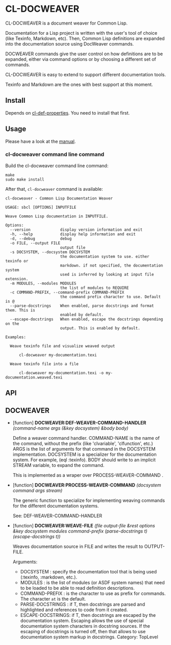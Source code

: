 

# CL-DOCWEAVER

CL-DOCWEAVER is a document weaver for Common Lisp.

Documentation for a Lisp project is written with the user's tool of choice (like Texinfo, Markdown, etc). Then, Common Lisp definitions are expanded into the documentation source using DocWeaver commands.

DOCWEAVER commands give the user control on how definitions are to be expanded, either via command options or by choosing a different set of commands.

CL-DOCWEAVER is easy to extend to support different documentation tools.

Texinfo and Markdown are the ones with best support at this moment.

## Install

Depends on [cl-def-properties](https://github.com/mmontone/cl-def-properties). You need to install that first.

## Usage

Please have a look at the [manual](docs/cl-docweaver.pdf "manual").

### cl-docweaver command line command

Build the cl-docweaver command line command:

```
make
sudo make install
```

After that, `cl-docweaver` command is available: 
```
cl-docweaver - Common Lisp Documentation Weaver

USAGE: sbcl [OPTIONS] INPUTFILE

Weave Common Lisp documentation in INPUTFILE.

Options:
  --version             display version information and exit
  -h, --help            display help information and exit
  -d, --debug           debug
  -o FILE, --output FILE
                        output file
  -s DOCSYSTEM, --docsystem DOCSYSTEM
                        the documentation system to use. either texinfo or
                        markdown. if not specified, the documentation system
                        used is inferred by looking at input file extension.
  -m MODULES, --modules MODULES
                        the list of modules to REQUIRE
  -c COMMAND-PREFIX, --command-prefix COMMAND-PREFIX
                        the command prefix character to use. Default is @
  --parse-docstrings    When enabled, parse docstrings and format them. This is
                        enabled by default.
  --escape-docstrings   When enabled, escape the docstrings depending on the
                        output. This is enabled by default.

Examples:

  Weave texinfo file and visualize weaved output

      cl-docweaver my-documentation.texi

  Weave texinfo file into a file

      cl-docweaver my-documentation.texi -o my-documentation.weaved.texi

```

## API

## DOCWEAVER

- [function] **DOCWEAVER:DEF-WEAVER-COMMAND-HANDLER** *(command-name args (&key docsystem) &body body)*

    Define a weaver command handler.
    COMMAND-NAME is the name of the command, without the prefix (like 'clvariable', 'clfunction', etc.)
    ARGS is the list of arguments for that command in the DOCSYSTEM implementation.
    DOCSYSTEM is a specializer for the documentation system. For example, (eql :texinfo).
    BODY should write to an implicit STREAM variable, to expand the command.
    
    This is implemented as a wraper over PROCESS-WEAVER-COMMAND .



- [function] **DOCWEAVER:PROCESS-WEAVER-COMMAND** *(docsystem command args stream)*

    The generic function to specialize for implementing weaving commands for the different documentation systems.
    
    See: DEF-WEAVER-COMMAND-HANDLER



- [function] **DOCWEAVER:WEAVE-FILE** *(file output-file &rest options &key docsystem modules command-prefix (parse-docstrings t) (escape-docstrings t))*

    Weaves documentation source in FILE and writes the result to OUTPUT-FILE.
    
    Arguments:
    
    - DOCSYSTEM : specify the documentation tool that is being used (:texinfo, :markdown, etc.).
    - MODULES : is the list of modules (or ASDF system names) that need to be loaded to be able to read definition descriptions.
    - COMMAND-PREFIX : is the character to use as prefix for commands. The character `at` is the default.
    - PARSE-DOCSTRINGS : if T, then docstrings are parsed and highlighted and references to code from it created.
    - ESCAPE-DOCSTRINGS: if T, then docstrings are escaped by the documentation system. Escaping allows the use of special documentation system characters in docstring sources. If the escaping of docstrings is turned off, then that allows to use documentation system markup in docstrings.
    Category: TopLevel





